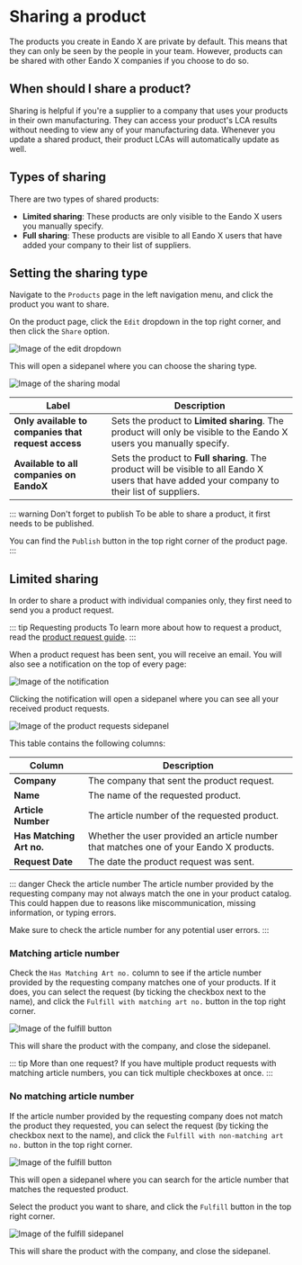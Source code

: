 # Sharing a product

The products you create in Eando X are private by default. This means that they can only be seen by the people in your team. However, products can be shared with other Eando X companies if you choose to do so.

## When should I share a product?

Sharing is helpful if you're a supplier to a company that uses your products in their own manufacturing. They can access your product's LCA results without needing to view any of your manufacturing data. Whenever you update a shared product, their product LCAs will automatically update as well.

## Types of sharing

There are two types of shared products:

- **Limited sharing**: These products are only visible to the Eando X users you manually specify.
- **Full sharing**: These products are visible to all Eando X users that have added your company to their list of suppliers.

## Setting the sharing type

Navigate to the `Products` page in the left navigation menu, and click the product you want to share.

On the product page, click the `Edit` dropdown in the top right corner, and then click the `Share` option.

![Image of the edit dropdown](/images/product/share-dropdown.jpg)

This will open a sidepanel where you can choose the sharing type.

![Image of the sharing modal](/images/product/share-modal.jpg)

| Label | Description |
| ----- | ----------- |
| **Only available to companies that request access** | Sets the product to **Limited sharing**. The product will only be visible to the Eando X users you manually specify. |
| **Available to all companies on EandoX** | Sets the product to **Full sharing**. The product will be visible to all Eando X users that have added your company to their list of suppliers. |

::: warning Don't forget to publish
To be able to share a product, it first needs to be published.

You can find the `Publish` button in the top right corner of the product page.
:::

## Limited sharing

In order to share a product with individual companies only, they first need to send you a product request.

::: tip Requesting products
To learn more about how to request a product, read the [product request guide](/documentation/supplier/creating-a-product-request).
:::

When a product request has been sent, you will receive an email. You will also see a notification on the top of every page:

![Image of the notification](/images/product/request-button.jpg)

Clicking the notification will open a sidepanel where you can see all your received product requests.

![Image of the product requests sidepanel](/images/product/manage-requests-modal.jpg)

This table contains the following columns:

| Column | Description |
| ------ | ----------- |
| **Company** | The company that sent the product request. |
| **Name** | The name of the requested product. |
| **Article Number** | The article number of the requested product. |
| **Has Matching Art no.** | Whether the user provided an article number that matches one of your Eando X products. |
| **Request Date** | The date the product request was sent. |

::: danger Check the article number
The article number provided by the requesting company may not always match the one in your product catalog. This could happen due to reasons like miscommunication, missing information, or typing errors.

Make sure to check the article number for any potential user errors.
:::

### Matching article number

Check the `Has Matching Art no.` column to see if the article number provided by the requesting company matches one of your products. If it does, you can select the request (by ticking the checkbox next to the name), and click the `Fulfill with matching art no.` button in the top right corner.

![Image of the fulfill button](/images/product/fulfill-matching-artno.jpg)

This will share the product with the company, and close the sidepanel.

::: tip More than one request?
If you have multiple product requests with matching article numbers, you can tick multiple checkboxes at once.
:::

### No matching article number

If the article number provided by the requesting company does not match the product they requested, you can select the request (by ticking the checkbox next to the name), and click the `Fulfill with non-matching art no.` button in the top right corner.

![Image of the fulfill button](/images/product/fulfill-non-matching-artno.jpg)

This will open a sidepanel where you can search for the article number that matches the requested product.

Select the product you want to share, and click the `Fulfill` button in the top right corner.

![Image of the fulfill sidepanel](/images/product/fulfill-searchpanel.jpg)

This will share the product with the company, and close the sidepanel.


